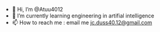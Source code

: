 - 👋 Hi, I’m @Atuu4012
- 🌱 I’m currently learning engineering in artifial intelligence
- 📫 How to reach me : email me jc.duss40.12@gmail.com

<!---
Atuu4012/Atuu4012 is a ✨ special ✨ repository because its `README.md` (this file) appears on your GitHub profile.
You can click the Preview link to take a look at your changes.
--->
